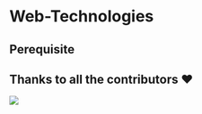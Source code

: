 # Web-Technologies

## Perequisite

## Thanks to all the contributors ❤️
<a href = "https://github.com/Makhanlal-Chaturvedi-University/Web-Technologies/graphs/contributors">
  <img src = "https://contrib.rocks/image?repo=Makhanlal-Chaturvedi-University/Web-Technologies"/>
</a>
